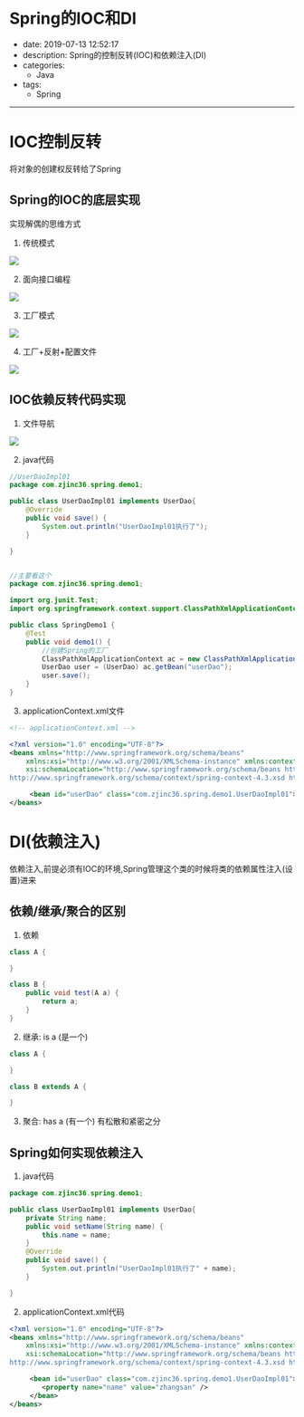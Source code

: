 #   Spring的IOC和DI
+ date: 2019-07-13 12:52:17
+ description: Spring的控制反转(IOC)和依赖注入(DI)
+ categories:
  - Java
+ tags:
  - Spring
---
#   IOC控制反转
将对象的创建权反转给了Spring
##   Spring的IOC的底层实现
实现解偶的思维方式
1.  传统模式

![](../images/20190713004.png)

2.  面向接口编程

![](../images/20190713005.png)

3.  工厂模式

![](../images/20190713006.png)

4.  工厂+反射+配置文件

![](../images/20190713007.png)


##   IOC依赖反转代码实现
1.  文件导航

![](../images/20190713009.png)

2.  java代码
```java
//UserDaoImpl01
package com.zjinc36.spring.demo1;

public class UserDaoImpl01 implements UserDao{
	@Override
	public void save() {
		System.out.println("UserDaoImpl01执行了");
	}

}


//主要看这个
package com.zjinc36.spring.demo1;

import org.junit.Test;
import org.springframework.context.support.ClassPathXmlApplicationContext;

public class SpringDemo1 {
	@Test
	public void demo1() {
		//创建Spring的工厂
		ClassPathXmlApplicationContext ac = new ClassPathXmlApplicationContext("applicationContext.xml");
		UserDao user = (UserDao) ac.getBean("userDao");
		user.save();
	}
}
```
3.  applicationContext.xml文件
```xml
<!-- applicationContext.xml -->

<?xml version="1.0" encoding="UTF-8"?>
<beans xmlns="http://www.springframework.org/schema/beans"
    xmlns:xsi="http://www.w3.org/2001/XMLSchema-instance" xmlns:context="http://www.springframework.org/schema/context"
    xsi:schemaLocation="http://www.springframework.org/schema/beans http://www.springframework.org/schema/beans/spring-beans.xsd http://www.springframework.org/schema/context 
http://www.springframework.org/schema/context/spring-context-4.3.xsd http://www.springframework.org/schema/mvc http://www.springframework.org/schema/mvc/spring-mvc-4.3.xsd">

     <bean id="userDao" class="com.zjinc36.spring.demo1.UserDaoImpl01"></bean>
</beans>
```

#   DI(依赖注入)
依赖注入,前提必须有IOC的环境,Spring管理这个类的时候将类的依赖属性注入(设置)进来
##  依赖/继承/聚合的区别
1.  依赖
```java
class A {

}

class B {
    public void test(A a) {
        return a;
    }
}
```

2.  继承: is a (是一个)
```java
class A {

}

class B extends A {

}
```

3.  聚合: has a (有一个)
有松散和紧密之分

##  Spring如何实现依赖注入
1.	java代码
```java
package com.zjinc36.spring.demo1;

public class UserDaoImpl01 implements UserDao{
	private String name;
	public void setName(String name) {
		this.name = name;
	}
	@Override
	public void save() {
		System.out.println("UserDaoImpl01执行了" + name);
	}

}
```
2.	applicationContext.xml代码
```xml
<?xml version="1.0" encoding="UTF-8"?>
<beans xmlns="http://www.springframework.org/schema/beans"
    xmlns:xsi="http://www.w3.org/2001/XMLSchema-instance" xmlns:context="http://www.springframework.org/schema/context"
    xsi:schemaLocation="http://www.springframework.org/schema/beans http://www.springframework.org/schema/beans/spring-beans.xsd http://www.springframework.org/schema/context 
http://www.springframework.org/schema/context/spring-context-4.3.xsd http://www.springframework.org/schema/mvc http://www.springframework.org/schema/mvc/spring-mvc-4.3.xsd">

     <bean id="userDao" class="com.zjinc36.spring.demo1.UserDaoImpl01">
     	<property name="name" value="zhangsan" />
     </bean>
</beans>
```
